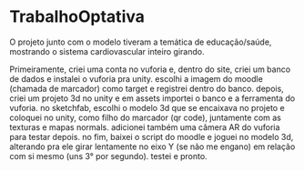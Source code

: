 # TrabalhoOptativa
O projeto junto com o modelo tiveram a temática de educação/saúde, mostrando o sistema cardiovascular inteiro girando.

Primeiramente, criei uma conta no vuforia e, dentro do site, criei um banco de dados e instalei o vuforia pra unity. escolhi a imagem do moodle (chamada de marcador) como target e registrei dentro do banco. depois, criei um projeto 3d no unity e em assets importei o banco e a ferramenta do vuforia. no sketchfab, escolhi o modelo 3d que se encaixava no projeto e coloquei no unity, como filho do marcador (qr code), juntamente com as texturas e mapas normals. adicionei também uma câmera AR do vuforia para testar depois. no fim, baixei o script do moodle e joguei no modelo 3d, alterando pra ele girar lentamente no eixo Y (se não me engano) em relação com si mesmo (uns 3° por segundo). testei e pronto.
